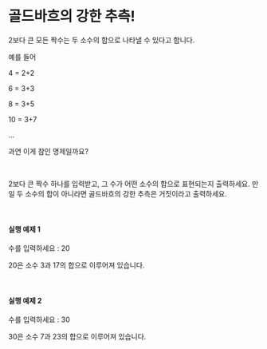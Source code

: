 <h1>골드바흐의 강한 추측!</h1>
<p>2보다 큰 모든 짝수는 두 소수의 합으로 나타낼 수 있다고 합니다.</p>
<p>예를 들어</p>
<p>4 = 2+2</p>
<p>6 = 3+3</p>
<p>8 = 3+5</p>
<p>10 = 3+7</p>
<p>...</p>
<p>과연 이게 참인 명제일까요?</p>
<p>&nbsp;</p>
<p>2보다 큰 짝수 하나를 입력받고, 그 수가 어떤 소수의 합으로 표현되는지 출력하세요. 만일 두 소수의 합이 아니라면 골드바흐의 강한 추측은 거짓이라고 출력하세요.</p>
<p>&nbsp;</p>
<h4>실행 예제 1</h4>
<p>수를 입력하세요 : 20</p>
<p>20은 소수 3과 17의 합으로 이루어져 있습니다.</p>
<p>&nbsp;</p>
<h4>실행 예제 2</h4>
<p>수를 입력하세요 : 30</p>
<p>30은 소수 7과 23의 합으로 이루어져 있습니다.</p>
